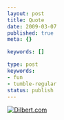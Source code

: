 ```yaml
---
layout: post
title: Quote
date: 2009-03-07
published: true
meta: {}

keywords: []

type: post
keywords:
- fun
- tumble-regular
status: publish
---
```



[![Dilbert.com](http://media.eick.us/2011/05/43543.strip_.gif)](http://dilbert.com/strips/comic/2009-03-06/ "Dilbert.com")

